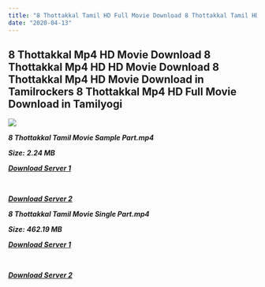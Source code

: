 ```yaml
---
title: "8 Thottakkal Tamil HD Full Movie Download 8 Thottakkal Tamil HD Movie Download"
date: "2020-04-13"
---
```


## 8 Thottakkal Mp4 HD Movie Download 8 Thottakkal Mp4 HD HD Movie Download 8 Thottakkal Mp4 HD Movie Download in Tamilrockers 8 Thottakkal Mp4 HD Full Movie Download in Tamilyogi

![](https://images.moviebuff.com/a335d231-9b02-456f-9b1a-203b1b7b5319?w=1000)

**_8 Thottakkal Tamil Movie Sample Part.mp4_**

**_Size:_** **_2.24 MB_**

**_[Download Server 1](http://b1.wetransfer.vip/files/Tamil{2fcca7f3eb37873f37db349ec051a8a2ca8665ef95d92bbb099fe2eda7827782}202017{2fcca7f3eb37873f37db349ec051a8a2ca8665ef95d92bbb099fe2eda7827782}20Movies/8{2fcca7f3eb37873f37db349ec051a8a2ca8665ef95d92bbb099fe2eda7827782}20Thottakkal{2fcca7f3eb37873f37db349ec051a8a2ca8665ef95d92bbb099fe2eda7827782}20(2017)/8{2fcca7f3eb37873f37db349ec051a8a2ca8665ef95d92bbb099fe2eda7827782}20Thottakkal{2fcca7f3eb37873f37db349ec051a8a2ca8665ef95d92bbb099fe2eda7827782}20Mp4{2fcca7f3eb37873f37db349ec051a8a2ca8665ef95d92bbb099fe2eda7827782}20HD/8{2fcca7f3eb37873f37db349ec051a8a2ca8665ef95d92bbb099fe2eda7827782}20Thottakkal{2fcca7f3eb37873f37db349ec051a8a2ca8665ef95d92bbb099fe2eda7827782}20HD{2fcca7f3eb37873f37db349ec051a8a2ca8665ef95d92bbb099fe2eda7827782}20Sample.mp4)_**

**_[  
](http://b1.wetransfer.vip/files/Tamil{2fcca7f3eb37873f37db349ec051a8a2ca8665ef95d92bbb099fe2eda7827782}202017{2fcca7f3eb37873f37db349ec051a8a2ca8665ef95d92bbb099fe2eda7827782}20Movies/8{2fcca7f3eb37873f37db349ec051a8a2ca8665ef95d92bbb099fe2eda7827782}20Thottakkal{2fcca7f3eb37873f37db349ec051a8a2ca8665ef95d92bbb099fe2eda7827782}20(2017)/8{2fcca7f3eb37873f37db349ec051a8a2ca8665ef95d92bbb099fe2eda7827782}20Thottakkal{2fcca7f3eb37873f37db349ec051a8a2ca8665ef95d92bbb099fe2eda7827782}20Mp4{2fcca7f3eb37873f37db349ec051a8a2ca8665ef95d92bbb099fe2eda7827782}20HD/8{2fcca7f3eb37873f37db349ec051a8a2ca8665ef95d92bbb099fe2eda7827782}20Thottakkal{2fcca7f3eb37873f37db349ec051a8a2ca8665ef95d92bbb099fe2eda7827782}20HD{2fcca7f3eb37873f37db349ec051a8a2ca8665ef95d92bbb099fe2eda7827782}20Sample.mp4)_**

**_[Download Server 2](http://b1.wetransfer.vip/files/Tamil{2fcca7f3eb37873f37db349ec051a8a2ca8665ef95d92bbb099fe2eda7827782}202017{2fcca7f3eb37873f37db349ec051a8a2ca8665ef95d92bbb099fe2eda7827782}20Movies/8{2fcca7f3eb37873f37db349ec051a8a2ca8665ef95d92bbb099fe2eda7827782}20Thottakkal{2fcca7f3eb37873f37db349ec051a8a2ca8665ef95d92bbb099fe2eda7827782}20(2017)/8{2fcca7f3eb37873f37db349ec051a8a2ca8665ef95d92bbb099fe2eda7827782}20Thottakkal{2fcca7f3eb37873f37db349ec051a8a2ca8665ef95d92bbb099fe2eda7827782}20Mp4{2fcca7f3eb37873f37db349ec051a8a2ca8665ef95d92bbb099fe2eda7827782}20HD/8{2fcca7f3eb37873f37db349ec051a8a2ca8665ef95d92bbb099fe2eda7827782}20Thottakkal{2fcca7f3eb37873f37db349ec051a8a2ca8665ef95d92bbb099fe2eda7827782}20HD{2fcca7f3eb37873f37db349ec051a8a2ca8665ef95d92bbb099fe2eda7827782}20Sample.mp4)_**

**_8 Thottakkal Tamil Movie Single Part.mp4_**

**_Size:_** **_462.19 MB_**

**_[Download Server 1](http://b1.wetransfer.vip/files/Tamil{2fcca7f3eb37873f37db349ec051a8a2ca8665ef95d92bbb099fe2eda7827782}202017{2fcca7f3eb37873f37db349ec051a8a2ca8665ef95d92bbb099fe2eda7827782}20Movies/8{2fcca7f3eb37873f37db349ec051a8a2ca8665ef95d92bbb099fe2eda7827782}20Thottakkal{2fcca7f3eb37873f37db349ec051a8a2ca8665ef95d92bbb099fe2eda7827782}20(2017)/8{2fcca7f3eb37873f37db349ec051a8a2ca8665ef95d92bbb099fe2eda7827782}20Thottakkal{2fcca7f3eb37873f37db349ec051a8a2ca8665ef95d92bbb099fe2eda7827782}20Mp4{2fcca7f3eb37873f37db349ec051a8a2ca8665ef95d92bbb099fe2eda7827782}20HD/8{2fcca7f3eb37873f37db349ec051a8a2ca8665ef95d92bbb099fe2eda7827782}20Thottakkal{2fcca7f3eb37873f37db349ec051a8a2ca8665ef95d92bbb099fe2eda7827782}20HD.mp4)_**

**_[  
](http://b1.wetransfer.vip/files/Tamil{2fcca7f3eb37873f37db349ec051a8a2ca8665ef95d92bbb099fe2eda7827782}202017{2fcca7f3eb37873f37db349ec051a8a2ca8665ef95d92bbb099fe2eda7827782}20Movies/8{2fcca7f3eb37873f37db349ec051a8a2ca8665ef95d92bbb099fe2eda7827782}20Thottakkal{2fcca7f3eb37873f37db349ec051a8a2ca8665ef95d92bbb099fe2eda7827782}20(2017)/8{2fcca7f3eb37873f37db349ec051a8a2ca8665ef95d92bbb099fe2eda7827782}20Thottakkal{2fcca7f3eb37873f37db349ec051a8a2ca8665ef95d92bbb099fe2eda7827782}20Mp4{2fcca7f3eb37873f37db349ec051a8a2ca8665ef95d92bbb099fe2eda7827782}20HD/8{2fcca7f3eb37873f37db349ec051a8a2ca8665ef95d92bbb099fe2eda7827782}20Thottakkal{2fcca7f3eb37873f37db349ec051a8a2ca8665ef95d92bbb099fe2eda7827782}20HD.mp4)_**

**_[Download Server 2](http://b1.wetransfer.vip/files/Tamil{2fcca7f3eb37873f37db349ec051a8a2ca8665ef95d92bbb099fe2eda7827782}202017{2fcca7f3eb37873f37db349ec051a8a2ca8665ef95d92bbb099fe2eda7827782}20Movies/8{2fcca7f3eb37873f37db349ec051a8a2ca8665ef95d92bbb099fe2eda7827782}20Thottakkal{2fcca7f3eb37873f37db349ec051a8a2ca8665ef95d92bbb099fe2eda7827782}20(2017)/8{2fcca7f3eb37873f37db349ec051a8a2ca8665ef95d92bbb099fe2eda7827782}20Thottakkal{2fcca7f3eb37873f37db349ec051a8a2ca8665ef95d92bbb099fe2eda7827782}20Mp4{2fcca7f3eb37873f37db349ec051a8a2ca8665ef95d92bbb099fe2eda7827782}20HD/8{2fcca7f3eb37873f37db349ec051a8a2ca8665ef95d92bbb099fe2eda7827782}20Thottakkal{2fcca7f3eb37873f37db349ec051a8a2ca8665ef95d92bbb099fe2eda7827782}20HD.mp4)_**
